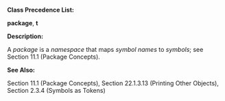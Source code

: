  

**Class Precedence List:** 

**package**, **t** 

**Description:** 

A *package* is a *namespace* that maps *symbol names* to *symbols*; see Section 11.1 (Package Concepts). 

**See Also:** 

Section 11.1 (Package Concepts), Section 22.1.3.13 (Printing Other Objects), Section 2.3.4 (Symbols as Tokens) 

